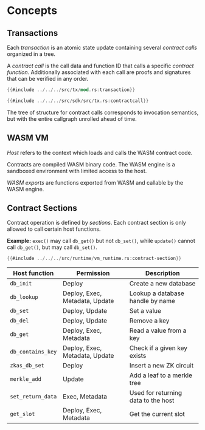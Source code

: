 # Concepts

## Transactions

Each *transaction* is an atomic state update containing several *contract calls*
organized in a tree.

A *contract call* is the call data and function ID that calls a specific
*contract function*.
Additionally associated with each call are proofs and signatures that
can be verified in any order.

```rust
{{#include ../../../src/tx/mod.rs:transaction}}
```

```rust
{{#include ../../../src/sdk/src/tx.rs:contractcall}}
```

The tree of structure for contract calls corresponds to invocation semantics,
but with the entire callgraph unrolled ahead of time.

## WASM VM

*Host* refers to the context which loads and calls the WASM contract code.

Contracts are compiled WASM binary code. The WASM engine is a sandboxed
environment with limited access to the host.

*WASM exports* are functions exported from WASM and callable by the WASM engine.

## Contract Sections

Contract operation is defined by *sections*. Each contract section is only
allowed to call certain host functions.

**Example:** `exec()` may call `db_get()` but not `db_set()`, while `update()`
cannot call `db_get()`, but may call `db_set()`.

```rust
{{#include ../../../src/runtime/vm_runtime.rs:contract-section}}
```

| Host function     | Permission                     | Description                         |
|-------------------|--------------------------------|-------------------------------------|
| `db_init`         | Deploy                         | Create a new database               |
| `db_lookup`       | Deploy, Exec, Metadata, Update | Lookup a database handle by name    |
| `db_set`          | Deploy, Update                 | Set a value                         |
| `db_del`          | Deploy, Update                 | Remove a key                        |
| `db_get`          | Deploy, Exec, Metadata         | Read a value from a key             |
| `db_contains_key` | Deploy, Exec, Metadata, Update | Check if a given key exists         |
| `zkas_db_set`     | Deploy                         | Insert a new ZK circuit             |
| `merkle_add`      | Update                         | Add a leaf to a merkle tree         |
| `set_return_data` | Exec, Metadata                 | Used for returning data to the host |
| `get_slot`        | Deploy, Exec, Metadata         | Get the current slot                |

